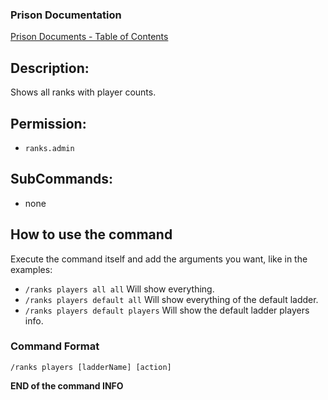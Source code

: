 ### Prison Documentation
[Prison Documents - Table of Contents](../prison_docs_000_toc.md)

## Description:

Shows all ranks with player counts.

## Permission:

- `ranks.admin`

## SubCommands:

- none

## How to use the command

Execute the command itself and add the arguments you want, like in the examples:

- `/ranks players all all`
Will show everything.
- `/ranks players default all`
Will show everything of the default ladder.
- `/ranks players default players`
Will show the default ladder players info.

### Command Format

`/ranks players [ladderName] [action]`

**END of the command INFO**